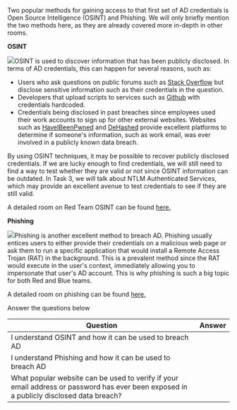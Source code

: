 Two popular methods for gaining access to that first set of AD credentials is Open Source Intelligence (OSINT) and Phishing. We will only briefly mention the two methods here, as they are already covered more in-depth in other rooms.  

**OSINT**

![](https://tryhackme-images.s3.amazonaws.com/user-uploads/6093e17fa004d20049b6933e/room-content/aff4d16d5f4905d8e323c76397ed78fe.png)OSINT is used to discover information that has been publicly disclosed. In terms of AD credentials, this can happen for several reasons, such as:

- Users who ask questions on public forums such as [Stack Overflow](https://stackoverflow.com/) but disclose sensitive information such as their credentials in the question.
- Developers that upload scripts to services such as [Github](https://github.com/) with credentials hardcoded.
- Credentials being disclosed in past breaches since employees used their work accounts to sign up for other external websites. Websites such as [HaveIBeenPwned](https://haveibeenpwned.com/) and [DeHashed](https://www.dehashed.com/) provide excellent platforms to determine if someone's information, such as work email, was ever involved in a publicly known data breach.  
    

By using OSINT techniques, it may be possible to recover publicly disclosed credentials. If we are lucky enough to find credentials, we will still need to find a way to test whether they are valid or not since OSINT information can be outdated. In Task 3, we will talk about NTLM Authenticated Services, which may provide an excellent avenue to test credentials to see if they are still valid.

A detailed room on Red Team OSINT can be found [here.](https://tryhackme.com/jr/redteamrecon)

**Phishing**

![](https://tryhackme-images.s3.amazonaws.com/user-uploads/6093e17fa004d20049b6933e/room-content/8aaed661dc298a6ee9257e1edbd0df97.png)Phishing is another excellent method to breach AD. Phishing usually entices users to either provide their credentials on a malicious web page or ask them to run a specific application that would install a Remote Access Trojan (RAT) in the background. This is a prevalent method since the RAT would execute in the user's context, immediately allowing you to impersonate that user's AD account. This is why phishing is such a big topic for both Red and Blue teams.

A detailed room on phishing can be found [here.](https://tryhackme.com/module/phishing)

Answer the questions below

| Question                                                                                                                                | Answer |
| --------------------------------------------------------------------------------------------------------------------------------------- | ------ |
| I understand OSINT and how it can be used to breach AD                                                                                  |        |
| I understand Phishing and how it can be used to breach AD                                                                               |        |
| What popular website can be used to verify if your email address or password has ever been exposed in a publicly disclosed data breach? |        |
